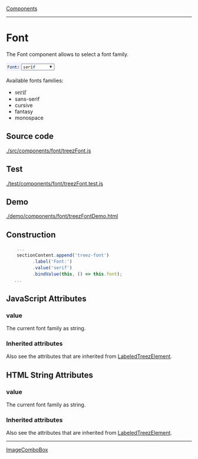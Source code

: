 [Components](../components.md)

----

# Font
		
The Font component allows to select a font family. 
	
![](../../images/treezFont.png)

Available fonts families:

*  <span style="font-family: 'serif';">serif</span>
* sans-serif
* cursive
* fantasy
* monospace
		
## Source code

[./src/components/font/treezFont.js](../../../src/components/font/treezFont.js)

## Test

[./test/components/font/treezFont.test.js](../../../test/components/font/treezFont.test.js)

## Demo

[./demo/components/font/treezFontDemo.html](../../../demo/components/font/treezFontDemo.html)

## Construction

```javascript
    ...
    sectionContent.append('treez-font')
		  .label('Font:')		  
		  .value('serif')		
		  .bindValue(this, () => this.font);	
   ...
```

## JavaScript Attributes

### value

The current font family as string. 

### Inherited attributes

Also see the attributes that are inherited from [LabeledTreezElement](../labeledTreezElement.md#value).


## HTML String Attributes

### value

The current font family as string.

### Inherited attributes

Also see the attributes that are inherited from [LabeledTreezElement](../labeledTreezElement.md#value-1).


----

[ImageComboBox](../comboBox/imageComboBox.md)

